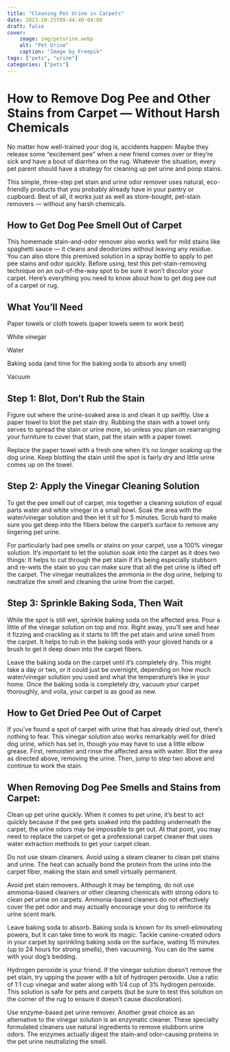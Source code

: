 ```yaml
---
title: "Cleaning Pet Urine in Carpets"
date: 2023-10-25T09:44:40-04:00
draft: false
cover:
    image: img/peturine.webp
    alt: "Pet Urine"
    caption: "Image by Freepik"
tags: ["pets", "urine"]
categories: ["pets"]
---
```


# How to Remove Dog Pee and Other Stains from Carpet — Without Harsh Chemicals

No matter how well-trained your dog is, accidents happen: Maybe they release some “excitement pee” when a new friend comes over or they’re sick and have a bout of diarrhea on the rug. Whatever the situation, every pet parent should have a strategy for cleaning up pet urine and poop stains.

This simple, three-step pet stain and urine odor remover uses natural, eco-friendly products that you probably already have in your pantry or cupboard. Best of all, it works just as well as store-bought, pet-stain removers — without any harsh chemicals.

## How to Get Dog Pee Smell Out of Carpet
This homemade stain-and-odor remover also works well for mild stains like spaghetti sauce — it cleans and deodorizes without leaving any residue. You can also store this premixed solution in a spray bottle to apply to pet pee stains and odor quickly. Before using, test this pet-stain-removing technique on an out-of-the-way spot to be sure it won’t discolor your carpet. Here’s everything you need to know about how to get dog pee out of a carpet or rug.

## What You’ll Need
Paper towels or cloth towels (paper towels seem to work best)

White vinegar

Water

Baking soda (and time for the baking soda to absorb any smell)

Vacuum

## Step 1: Blot, Don’t Rub the Stain
Figure out where the urine-soaked area is and clean it up swiftly. Use a paper towel to blot the pet stain dry. Rubbing the stain with a towel only serves to spread the stain or urine more, so unless you plan on rearranging your furniture to cover that stain, pat the stain with a paper towel.

Replace the paper towel with a fresh one when it’s no longer soaking up the dog urine. Keep blotting the stain until the spot is fairly dry and little urine comes up on the towel.

## Step 2: Apply the Vinegar Cleaning Solution
To get the pee smell out of carpet, mix together a cleaning solution of equal parts water and white vinegar in a small bowl. Soak the area with the water/vinegar solution and then let it sit for 5 minutes. Scrub hard to make sure you get deep into the fibers below the carpet’s surface to remove any lingering pet urine.

For particularly bad pee smells or stains on your carpet, use a 100% vinegar solution. It’s important to let the solution soak into the carpet as it does two things: It helps to cut through the pet stain if it’s being especially stubborn and re­-wets the stain so you can make sure that all the pet urine is lifted off the carpet. The vinegar neutralizes the ammonia in the dog urine, helping to neutralize the smell and cleaning the urine from the carpet.

## Step 3: Sprinkle Baking Soda, Then Wait
While the spot is still wet, sprinkle baking soda on the affected area. Pour a little of the vinegar solution on top and mix. Right away, you’ll see and hear it fizzing and crackling as it starts to lift the pet stain and urine smell from the carpet. It helps to rub in the baking soda with your gloved hands or a brush to get it deep down into the carpet fibers.

Leave the baking soda on the carpet until it’s completely dry. This might take a day or two, or it could just be overnight, depending on how much water/vinegar solution you used and what the temperature’s like in your home. Once the baking soda is completely dry, vacuum your carpet thoroughly, and voila, your carpet is as good as new.

## How to Get Dried Pee Out of Carpet
If you’ve found a spot of carpet with urine that has already dried out, there’s nothing to fear. This vinegar solution also works remarkably well for dried dog urine, which has set in, though you may have to use a little elbow grease. First, remoisten and rinse the affected area with water. Blot the area as directed above, removing the urine. Then, jump to step two above and continue to work the stain.

## When Removing Dog Pee Smells and Stains from Carpet:
Clean up pet urine quickly. When it comes to pet urine, it’s best to act quickly because if the pee gets soaked into the padding underneath the carpet, the urine odors may be impossible to get out. At that point, you may need to replace the carpet or get a professional carpet cleaner that uses water extraction methods to get your carpet clean.

Do not use steam cleaners. Avoid using a steam cleaner to clean pet stains and urine. The heat can actually bond the protein from the urine into the carpet fiber, making the stain and smell virtually permanent.

Avoid pet stain removers. Although it may be tempting, do not use ammonia-based cleaners or other cleaning chemicals with strong odors to clean pet urine on carpets. Ammonia-based cleaners do not effectively cover the pet odor and may actually encourage your dog to reinforce its urine scent mark.

Leave baking soda to absorb. Baking soda is known for its smell-eliminating powers, but it can take time to work its magic. Tackle canine-created odors in your carpet by sprinkling baking soda on the surface, waiting 15 minutes (up to 24 hours for strong smells), then vacuuming. You can do the same with your dog’s bedding.

Hydrogen peroxide is your friend. If the vinegar solution doesn’t remove the pet stain, try upping the power with a bit of hydrogen peroxide. Use a ratio of 1:1 cup vinegar and water along with 1/4 cup of 3% hydrogen peroxide. This solution is safe for pets and carpets (but be sure to test this solution on the corner of the rug to ensure it doesn’t cause discoloration).

Use enzyme-based pet urine remover. Another great choice as an alternative to the vinegar solution is an enzymatic cleaner. These specialty formulated cleaners use natural ingredients to remove stubborn urine odors. The enzymes actually digest the stain-and odor-causing proteins in the pet urine neutralizing the smell.